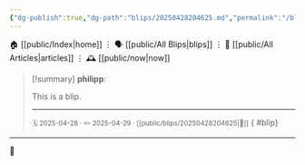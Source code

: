 ```yaml
---
{"dg-publish":true,"dg-path":"blips/20250428204625.md","permalink":"/blips/20250428204625/","title":"Untitled"}
---
```


🏠 [[public/Index\|home]]  ⋮ 🗣️ [[public/All Blips\|blips]] ⋮  📝 [[public/All Articles\|articles]]  ⋮ 🕰️ [[public/now\|now]]

> [!summary] **philipp**:
>
> This is a blip.
> - - -
> <small> 🗓️ 2025-04-28 · ✏️ 2025-04-29 · [[public/blips/20250428204625\|🔗]]</small>
{ #blip}


- - -

👾
